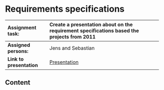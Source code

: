# Requirements specifications #

| **Assignment task:** | Create a presentation about on the requirement specifications based the projects from 2011 |
|:---------------------|:-------------------------------------------------------------------------------------------|
| **Assigned persons:** | Jens and Sebastian                                                                         |
| **Link to presentation** | [Presentation](https://docs.google.com/presentation/d/1Qq7eP2QV_08aKqABfPQ6SYzkOQyqnLUG9roxuFRD5mU/edit) |

## Content ##
<a href='Hidden comment: 
Add the knowledge you have gained from previous projects
'></a>